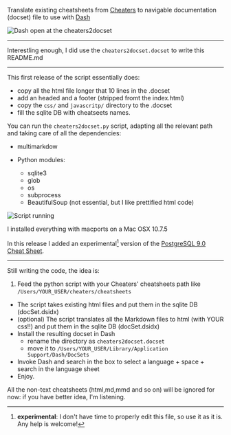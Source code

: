 Translate existing cheatsheets from [Cheaters](http://brettterpstra.com/2012/03/04/cheaters-customizable-cheat-sheet-system/) to navigable documentation (docset) file to use with [Dash](http://kapeli.com/dash)

![Dash open at the cheaters2docset](https://dl.dropboxusercontent.com/u/4762299/github_img/cheaters2docset/dash_cheaters.png)

---

Interestling enough, I did use the `cheaters2docset.docset` to write this README.md

---

This first release of the script essentially does:

- copy all the html file longer that 10 lines in the .docset
- add an headed and a footer (stripped fromt the index.html)
- copy the `css/` and `javascritp/` directory to the .docset
- fill the sqlite DB with cheatseets names.

You can run the `cheaters2docset.py` script, adapting all the relevant path and taking care of all the dependencies:

- multimarkdow
- Python modules:

    - sqlite3
    - glob
    - os
    - subprocess
    - BeautifulSoup (not essential, but I like prettified html code)

![Script running](https://dl.dropboxusercontent.com/u/4762299/github_img/cheaters2docset/compiling.png)

I installed everything with macports on a Mac OSX 10.7.5 

In this release I added an experimental[^fn-sample_footnote] version of the [PostgreSQL 9.0 Cheat Sheet](http://www.postgresonline.com/special_feature.php?sf_name=postgresql90_cheatsheet&amp;outputformat=html).

[^fn-sample_footnote]: **experimental**: I don't have time to properly edit this file, so use it as it is. Any help is welcome!

---

Still writing the code, the idea is:

1. Feed the python script with your Cheaters' cheatsheets path like `/Users/YOUR_USER/cheaters/cheatsheets`

- The script takes existing html files and put them in the sqlite DB (docSet.dsidx)
- (optional) The script translates all the Markdown files to html (with YOUR css!!) and put them in the sqlite DB (docSet.dsidx)
- Install the resulting docset in Dash
    - rename the directory as `cheaters2docset.docset`
    - move it to `/Users/YOUR_USER/Library/Application Support/Dash/DocSets`
- Invoke Dash and search in the box to select a language + space + search in the language sheet
- Enjoy.


All the non-text cheatsheets (html,md,mmd and so on) will be ignored for now: if you have better idea, I'm listening.